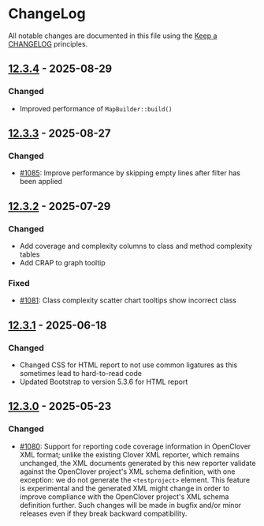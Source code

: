 # ChangeLog

All notable changes are documented in this file using the [Keep a CHANGELOG](http://keepachangelog.com/) principles.

## [12.3.4] - 2025-08-29

### Changed

* Improved performance of `MapBuilder::build()`

## [12.3.3] - 2025-08-27

### Changed

* [#1085](https://github.com/sebastianbergmann/php-code-coverage/pull/1085): Improve performance by skipping empty lines after filter has been applied

## [12.3.2] - 2025-07-29

### Changed

* Add coverage and complexity columns to class and method complexity tables
* Add CRAP to graph tooltip

### Fixed

* [#1081](https://github.com/sebastianbergmann/php-code-coverage/issues/1081): Class complexity scatter chart tooltips show incorrect class

## [12.3.1] - 2025-06-18

### Changed

* Changed CSS for HTML report to not use common ligatures as this sometimes lead to hard-to-read code
* Updated Bootstrap to version 5.3.6 for HTML report

## [12.3.0] - 2025-05-23

### Changed

* [#1080](https://github.com/sebastianbergmann/php-code-coverage/pull/1080): Support for reporting code coverage information in OpenClover XML format; unlike the existing Clover XML reporter, which remains unchanged, the XML documents generated by this new reporter validate against the OpenClover project's XML schema definition, with one exception: we do not generate the `<testproject>` element. This feature is experimental and the generated XML might change in order to improve compliance with the OpenClover project's XML schema definition further. Such changes will be made in bugfix and/or minor releases even if they break backward compatibility.

[12.3.4]: https://github.com/sebastianbergmann/php-code-coverage/compare/12.3.3...12.3.4
[12.3.3]: https://github.com/sebastianbergmann/php-code-coverage/compare/12.3.2...12.3.3
[12.3.2]: https://github.com/sebastianbergmann/php-code-coverage/compare/12.3.1...12.3.2
[12.3.1]: https://github.com/sebastianbergmann/php-code-coverage/compare/12.3.0...12.3.1
[12.3.0]: https://github.com/sebastianbergmann/php-code-coverage/compare/12.2.1...12.3.0
